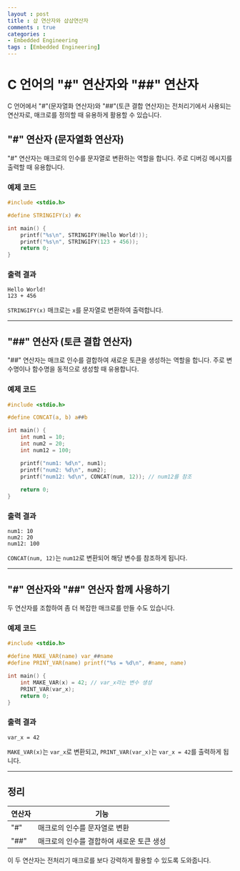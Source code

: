 ```yaml
---
layout : post
title : 샵 연산자와 샵샵연산자
comments : true
categories : 
- Embedded Engineering
tags : [Embedded Engineering]
---
```



# C 언어의 "#" 연산자와 "##" 연산자

C 언어에서 "#"(문자열화 연산자)와 "##"(토큰 결합 연산자)는 전처리기에서 사용되는 연산자로, 매크로를 정의할 때 유용하게 활용할 수 있습니다.

## "#" 연산자 (문자열화 연산자)

"#" 연산자는 매크로의 인수를 문자열로 변환하는 역할을 합니다. 주로 디버깅 메시지를 출력할 때 유용합니다.

### 예제 코드
```c
#include <stdio.h>

#define STRINGIFY(x) #x

int main() {
    printf("%s\n", STRINGIFY(Hello World!));
    printf("%s\n", STRINGIFY(123 + 456));
    return 0;
}
```

### 출력 결과
```
Hello World!
123 + 456
```

`STRINGIFY(x)` 매크로는 `x`를 문자열로 변환하여 출력합니다.

---

## "##" 연산자 (토큰 결합 연산자)

"##" 연산자는 매크로 인수를 결합하여 새로운 토큰을 생성하는 역할을 합니다. 주로 변수명이나 함수명을 동적으로 생성할 때 유용합니다.

### 예제 코드
```c
#include <stdio.h>

#define CONCAT(a, b) a##b

int main() {
    int num1 = 10;
    int num2 = 20;
    int num12 = 100;

    printf("num1: %d\n", num1);
    printf("num2: %d\n", num2);
    printf("num12: %d\n", CONCAT(num, 12)); // num12를 참조
    
    return 0;
}
```

### 출력 결과
```
num1: 10
num2: 20
num12: 100
```

`CONCAT(num, 12)`는 `num12`로 변환되어 해당 변수를 참조하게 됩니다.

---

## "#" 연산자와 "##" 연산자 함께 사용하기

두 연산자를 조합하여 좀 더 복잡한 매크로를 만들 수도 있습니다.

### 예제 코드
```c
#include <stdio.h>

#define MAKE_VAR(name) var_##name
#define PRINT_VAR(name) printf("%s = %d\n", #name, name)

int main() {
    int MAKE_VAR(x) = 42; // var_x라는 변수 생성
    PRINT_VAR(var_x);
    return 0;
}
```

### 출력 결과
```
var_x = 42
```

`MAKE_VAR(x)`는 `var_x`로 변환되고, `PRINT_VAR(var_x)`는 `var_x = 42`를 출력하게 됩니다.

---

## 정리
| 연산자 | 기능 |
|--------|--------------------------------|
| "#"  | 매크로의 인수를 문자열로 변환 |
| "##" | 매크로의 인수를 결합하여 새로운 토큰 생성 |

이 두 연산자는 전처리기 매크로를 보다 강력하게 활용할 수 있도록 도와줍니다.
